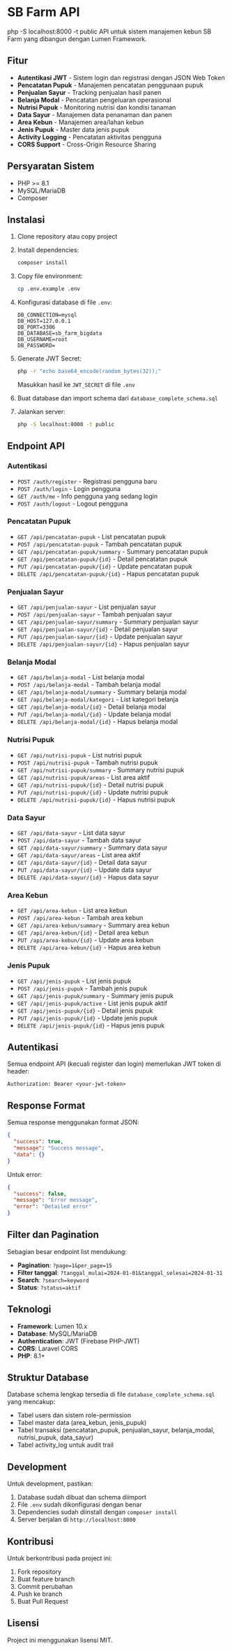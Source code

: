 # SB Farm API
php -S localhost:8000 -t public
API untuk sistem manajemen kebun SB Farm yang dibangun dengan Lumen Framework.

## Fitur

- **Autentikasi JWT** - Sistem login dan registrasi dengan JSON Web Token
- **Pencatatan Pupuk** - Manajemen pencatatan penggunaan pupuk
- **Penjualan Sayur** - Tracking penjualan hasil panen
- **Belanja Modal** - Pencatatan pengeluaran operasional
- **Nutrisi Pupuk** - Monitoring nutrisi dan kondisi tanaman
- **Data Sayur** - Manajemen data penanaman dan panen
- **Area Kebun** - Manajemen area/lahan kebun
- **Jenis Pupuk** - Master data jenis pupuk
- **Activity Logging** - Pencatatan aktivitas pengguna
- **CORS Support** - Cross-Origin Resource Sharing

## Persyaratan Sistem

- PHP >= 8.1
- MySQL/MariaDB
- Composer

## Instalasi

1. Clone repository atau copy project
2. Install dependencies:
   ```bash
   composer install
   ```

3. Copy file environment:
   ```bash
   cp .env.example .env
   ```

4. Konfigurasi database di file `.env`:
   ```
   DB_CONNECTION=mysql
   DB_HOST=127.0.0.1
   DB_PORT=3306
   DB_DATABASE=sb_farm_bigdata
   DB_USERNAME=root
   DB_PASSWORD=
   ```

5. Generate JWT Secret:
   ```bash
   php -r "echo base64_encode(random_bytes(32));"
   ```
   Masukkan hasil ke `JWT_SECRET` di file `.env`

6. Buat database dan import schema dari `database_complete_schema.sql`

7. Jalankan server:
   ```bash
   php -S localhost:8000 -t public
   ```

## Endpoint API

### Autentikasi

- `POST /auth/register` - Registrasi pengguna baru
- `POST /auth/login` - Login pengguna
- `GET /auth/me` - Info pengguna yang sedang login
- `POST /auth/logout` - Logout pengguna

### Pencatatan Pupuk

- `GET /api/pencatatan-pupuk` - List pencatatan pupuk
- `POST /api/pencatatan-pupuk` - Tambah pencatatan pupuk
- `GET /api/pencatatan-pupuk/summary` - Summary pencatatan pupuk
- `GET /api/pencatatan-pupuk/{id}` - Detail pencatatan pupuk
- `PUT /api/pencatatan-pupuk/{id}` - Update pencatatan pupuk
- `DELETE /api/pencatatan-pupuk/{id}` - Hapus pencatatan pupuk

### Penjualan Sayur

- `GET /api/penjualan-sayur` - List penjualan sayur
- `POST /api/penjualan-sayur` - Tambah penjualan sayur
- `GET /api/penjualan-sayur/summary` - Summary penjualan sayur
- `GET /api/penjualan-sayur/{id}` - Detail penjualan sayur
- `PUT /api/penjualan-sayur/{id}` - Update penjualan sayur
- `DELETE /api/penjualan-sayur/{id}` - Hapus penjualan sayur

### Belanja Modal

- `GET /api/belanja-modal` - List belanja modal
- `POST /api/belanja-modal` - Tambah belanja modal
- `GET /api/belanja-modal/summary` - Summary belanja modal
- `GET /api/belanja-modal/kategori` - List kategori belanja
- `GET /api/belanja-modal/{id}` - Detail belanja modal
- `PUT /api/belanja-modal/{id}` - Update belanja modal
- `DELETE /api/belanja-modal/{id}` - Hapus belanja modal

### Nutrisi Pupuk

- `GET /api/nutrisi-pupuk` - List nutrisi pupuk
- `POST /api/nutrisi-pupuk` - Tambah nutrisi pupuk
- `GET /api/nutrisi-pupuk/summary` - Summary nutrisi pupuk
- `GET /api/nutrisi-pupuk/areas` - List area aktif
- `GET /api/nutrisi-pupuk/{id}` - Detail nutrisi pupuk
- `PUT /api/nutrisi-pupuk/{id}` - Update nutrisi pupuk
- `DELETE /api/nutrisi-pupuk/{id}` - Hapus nutrisi pupuk

### Data Sayur

- `GET /api/data-sayur` - List data sayur
- `POST /api/data-sayur` - Tambah data sayur
- `GET /api/data-sayur/summary` - Summary data sayur
- `GET /api/data-sayur/areas` - List area aktif
- `GET /api/data-sayur/{id}` - Detail data sayur
- `PUT /api/data-sayur/{id}` - Update data sayur
- `DELETE /api/data-sayur/{id}` - Hapus data sayur

### Area Kebun

- `GET /api/area-kebun` - List area kebun
- `POST /api/area-kebun` - Tambah area kebun
- `GET /api/area-kebun/summary` - Summary area kebun
- `GET /api/area-kebun/{id}` - Detail area kebun
- `PUT /api/area-kebun/{id}` - Update area kebun
- `DELETE /api/area-kebun/{id}` - Hapus area kebun

### Jenis Pupuk

- `GET /api/jenis-pupuk` - List jenis pupuk
- `POST /api/jenis-pupuk` - Tambah jenis pupuk
- `GET /api/jenis-pupuk/summary` - Summary jenis pupuk
- `GET /api/jenis-pupuk/active` - List jenis pupuk aktif
- `GET /api/jenis-pupuk/{id}` - Detail jenis pupuk
- `PUT /api/jenis-pupuk/{id}` - Update jenis pupuk
- `DELETE /api/jenis-pupuk/{id}` - Hapus jenis pupuk

## Autentikasi

Semua endpoint API (kecuali register dan login) memerlukan JWT token di header:

```
Authorization: Bearer <your-jwt-token>
```

## Response Format

Semua response menggunakan format JSON:

```json
{
  "success": true,
  "message": "Success message",
  "data": {}
}
```

Untuk error:

```json
{
  "success": false,
  "message": "Error message",
  "error": "Detailed error"
}
```

## Filter dan Pagination

Sebagian besar endpoint list mendukung:

- **Pagination**: `?page=1&per_page=15`
- **Filter tanggal**: `?tanggal_mulai=2024-01-01&tanggal_selesai=2024-01-31`
- **Search**: `?search=keyword`
- **Status**: `?status=aktif`

## Teknologi

- **Framework**: Lumen 10.x
- **Database**: MySQL/MariaDB
- **Authentication**: JWT (Firebase PHP-JWT)
- **CORS**: Laravel CORS
- **PHP**: 8.1+

## Struktur Database

Database schema lengkap tersedia di file `database_complete_schema.sql` yang mencakup:

- Tabel users dan sistem role-permission
- Tabel master data (area_kebun, jenis_pupuk)
- Tabel transaksi (pencatatan_pupuk, penjualan_sayur, belanja_modal, nutrisi_pupuk, data_sayur)
- Tabel activity_log untuk audit trail

## Development

Untuk development, pastikan:

1. Database sudah dibuat dan schema diimport
2. File `.env` sudah dikonfigurasi dengan benar
3. Dependencies sudah diinstall dengan `composer install`
4. Server berjalan di `http://localhost:8000`

## Kontribusi

Untuk berkontribusi pada project ini:

1. Fork repository
2. Buat feature branch
3. Commit perubahan
4. Push ke branch
5. Buat Pull Request

## Lisensi

Project ini menggunakan lisensi MIT.

